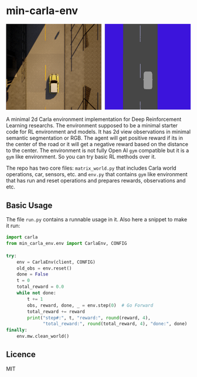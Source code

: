 # min-carla-env
![min-carla-env](top-view.png)

A minimal 2d Carla environment implementation for Deep Reinforcement Learning researchs. The environment supposed to be a minimal starter code for RL environment and models. It has 2d view observations in minimal semantic segmentation or RGB. The agent will get positive reward if its in the center of the road or it will get a negative reward based on the distance to the center. The environment is not fully Open AI `gym` compatible but it is a `gym` like environment. So you can try basic RL methods over it. 

The repo has two core files: `matrix_world.py` that includes Carla world operations, car, sensors, etc. and `env.py` that contains `gym` like environment that has run and reset operations and prepares rewards, observations and etc.

## Basic Usage

The file `run.py` contains a runnable usage in it. Also here a snippet to make it run:

```python
import carla
from min_carla_env.env import CarlaEnv, CONFIG

try:
    env = CarlaEnv(client, CONFIG)
    old_obs = env.reset()
    done = False
    t = 0
    total_reward = 0.0
    while not done:
        t += 1
        obs, reward, done, _ = env.step(0)  # Go Forward
        total_reward += reward
        print("step#:", t, "reward:", round(reward, 4),
              "total_reward:", round(total_reward, 4), "done:", done)
finally:
    env.mw.clean_world()
```

## Licence
MIT